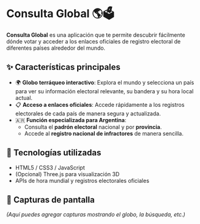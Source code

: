 # Consulta Global 🌎🗳️

**Consulta Global** es una aplicación que te permite descubrir fácilmente dónde votar y acceder a los enlaces oficiales de registro electoral de diferentes países alrededor del mundo.

## ✨ Características principales

- 🌍 **Globo terráqueo interactivo**: Explora el mundo y selecciona un país para ver su información electoral relevante, su bandera y su hora local actual.
- 📋 **Acceso a enlaces oficiales**: Accede rápidamente a los registros electorales de cada país de manera segura y actualizada.
- 🇦🇷 **Función especializada para Argentina**:
  - Consulta el **padrón electoral** nacional y por **provincia**.
  - Accede al **registro nacional de infractores** de manera sencilla.

## 🚀 Tecnologías utilizadas

- HTML5 / CSS3 / JavaScript
- (Opcional) Three.js para visualización 3D
- APIs de hora mundial y registros electorales oficiales

## 📸 Capturas de pantalla

*(Aquí puedes agregar capturas mostrando el globo, la búsqueda, etc.)*
